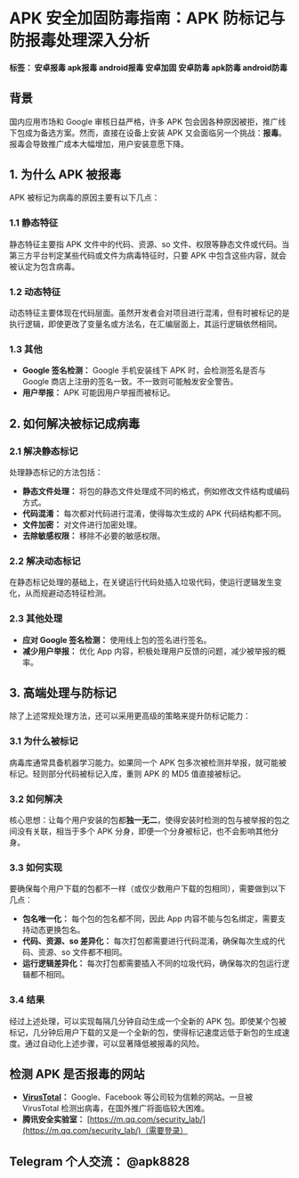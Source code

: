 # APK 安全加固防毒指南：APK 防标记与防报毒处理深入分析

#### 标签： 安卓报毒 apk报毒 android报毒 安卓加固 安卓防毒 apk防毒 android防毒
## 背景

国内应用市场和 Google 审核日益严格，许多 APK 包会因各种原因被拒，推广线下包成为备选方案。然而，直接在设备上安装 APK 又会面临另一个挑战：**报毒**。报毒会导致推广成本大幅增加，用户安装意愿下降。

## 1. 为什么 APK 被报毒

APK 被标记为病毒的原因主要有以下几点：

### 1.1 静态特征

静态特征主要指 APK 文件中的代码、资源、so 文件、权限等静态文件或代码。当第三方平台判定某些代码或文件为病毒特征时，只要 APK 中包含这些内容，就会被认定为包含病毒。

### 1.2 动态特征

动态特征主要体现在代码层面。虽然开发者会对项目进行混淆，但有时被标记的是执行逻辑，即使更改了变量名或方法名，在汇编层面上，其运行逻辑依然相同。

### 1.3 其他

*   **Google 签名检测：** Google 手机安装线下 APK 时，会检测签名是否与 Google 商店上注册的签名一致。不一致则可能触发安全警告。
*   **用户举报：** APK 可能因用户举报而被标记。

## 2. 如何解决被标记成病毒

### 2.1 解决静态标记

处理静态标记的方法包括：

*   **静态文件处理：** 将包的静态文件处理成不同的格式，例如修改文件结构或编码方式。
*   **代码混淆：** 每次都对代码进行混淆，使得每次生成的 APK 代码结构都不同。
*   **文件加密：** 对文件进行加密处理。
*   **去除敏感权限：** 移除不必要的敏感权限。

### 2.2 解决动态标记

在静态标记处理的基础上，在关键运行代码处插入垃圾代码，使运行逻辑发生变化，从而规避动态特征检测。

### 2.3 其他处理

*   **应对 Google 签名检测：** 使用线上包的签名进行签名。
*   **减少用户举报：** 优化 App 内容，积极处理用户反馈的问题，减少被举报的概率。

## 3. 高端处理与防标记

除了上述常规处理方法，还可以采用更高级的策略来提升防标记能力：

### 3.1 为什么被标记

病毒库通常具备机器学习能力。如果同一个 APK 包多次被检测并举报，就可能被标记。轻则部分代码被标记入库，重则 APK 的 MD5 值直接被标记。

### 3.2 如何解决

核心思想：让每个用户安装的包都**独一无二**，使得安装时检测的包与被举报的包之间没有关联，相当于多个 APK 分身，即便一个分身被标记，也不会影响其他分身。

### 3.3 如何实现

要确保每个用户下载的包都不一样（或仅少数用户下载的包相同），需要做到以下几点：

*   **包名唯一化：** 每个包的包名都不同，因此 App 内容不能与包名绑定，需要支持动态更换包名。
*   **代码、资源、so 差异化：** 每次打包都需要进行代码混淆，确保每次生成的代码、资源、so 文件都不相同。
*   **运行逻辑差异化：** 每次打包都需要插入不同的垃圾代码，确保每次的包运行逻辑都不相同。

### 3.4 结果

经过上述处理，可以实现每隔几分钟自动生成一个全新的 APK 包。即使某个包被标记，几分钟后用户下载的又是一个全新的包，使得标记速度远低于新包的生成速度。通过自动化上述步骤，可以显著降低被报毒的风险。

## 检测 APK 是否报毒的网站

*   **[VirusTotal](https://www.virustotal.com/)：**  Google、Facebook 等公司较为信赖的网站。一旦被 VirusTotal 检测出病毒，在国外推广将面临较大困难。
*   **腾讯安全实验室：** [https://m.qq.com/security_lab/](https://m.qq.com/security_lab/)（需要登录）
##  Telegram 个人交流： @apk8828
